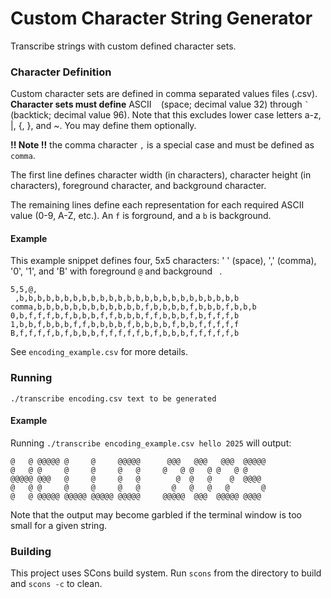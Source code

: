# Custom Character String Generator
Transcribe strings with custom defined character sets.

### Character Definition
Custom character sets are defined in comma separated values files (.csv).
**Character sets must define** ASCII ` ` (space; decimal value 32) through ``` ` ``` (backtick; decimal value 96).
Note that this excludes lower case letters a-z, |, {, }, and ~. You may define them optionally.

**!! Note !!** the comma character `,` is a special case and must be defined as `comma`.

The first line defines character width (in characters), character height (in characters), foreground character, and background character.

The remaining lines define each representation for each required ASCII value (0-9, A-Z, etc.). An `f` is forground, and a `b` is background.

#### Example
This example snippet defines four, 5x5 characters: ' ' (space), ',' (comma), '0', '1', and 'B' with foreground `@` and background ` `.

    5,5,@, 
     ,b,b,b,b,b,b,b,b,b,b,b,b,b,b,b,b,b,b,b,b,b,b,b,b,b
    comma,b,b,b,b,b,b,b,b,b,b,b,b,f,b,b,b,b,f,b,b,b,f,b,b,b
    0,b,f,f,f,b,f,b,b,b,f,f,b,b,b,f,f,b,b,b,f,b,f,f,f,b
    1,b,b,f,b,b,b,f,f,b,b,b,b,f,b,b,b,b,f,b,b,f,f,f,f,f
    B,f,f,f,f,b,f,b,b,b,f,f,f,f,f,b,f,b,b,b,f,f,f,f,f,b

See `encoding_example.csv` for more details.

### Running
`./transcribe encoding.csv text to be generated`

#### Example
Running `./transcribe encoding_example.csv hello 2025` will output:

    @   @ @@@@@ @     @     @@@@@      @@@   @@@   @@@  @@@@@
    @   @ @     @     @     @   @     @   @ @   @ @   @ @    
    @@@@@ @@@   @     @     @   @        @  @   @    @  @@@@ 
    @   @ @     @     @     @   @       @   @   @   @       @
    @   @ @@@@@ @@@@@ @@@@@ @@@@@     @@@@@  @@@  @@@@@ @@@@ 

Note that the output may become garbled if the terminal window is too small for a given string.

### Building
This project uses SCons build system. Run `scons` from the directory to build and `scons -c` to clean.

